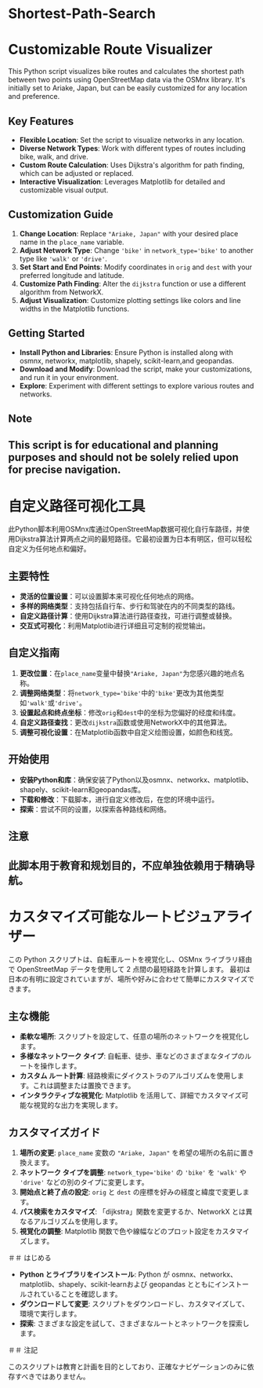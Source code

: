 # Shortest-Path-Search
# Customizable Route Visualizer

This Python script visualizes bike routes and calculates the shortest path between two points using OpenStreetMap data via the OSMnx library. It's initially set to Ariake, Japan, but can be easily customized for any location and preference.

## Key Features

- **Flexible Location**: Set the script to visualize networks in any location.
- **Diverse Network Types**: Work with different types of routes including bike, walk, and drive.
- **Custom Route Calculation**: Uses Dijkstra's algorithm for path finding, which can be adjusted or replaced.
- **Interactive Visualization**: Leverages Matplotlib for detailed and customizable visual output.

## Customization Guide

1. **Change Location**: Replace `"Ariake, Japan"` with your desired place name in the `place_name` variable.
2. **Adjust Network Type**: Change `'bike'` in `network_type='bike'` to another type like `'walk'` or `'drive'`.
3. **Set Start and End Points**: Modify coordinates in `orig` and `dest` with your preferred longitude and latitude.
4. **Customize Path Finding**: Alter the `dijkstra` function or use a different algorithm from NetworkX.
5. **Adjust Visualization**: Customize plotting settings like colors and line widths in the Matplotlib functions.

## Getting Started

- **Install Python and Libraries**: Ensure Python is installed along with osmnx, networkx, matplotlib, shapely, scikit-learn,and geopandas.
- **Download and Modify**: Download the script, make your customizations, and run it in your environment.
- **Explore**: Experiment with different settings to explore various routes and networks.

## Note

This script is for educational and planning purposes and should not be solely relied upon for precise navigation.
-----------------------------------------------------------------------------------------------------------------
# 自定义路径可视化工具

此Python脚本利用OSMnx库通过OpenStreetMap数据可视化自行车路径，并使用Dijkstra算法计算两点之间的最短路径。它最初设置为日本有明区，但可以轻松自定义为任何地点和偏好。

## 主要特性

- **灵活的位置设置**：可以设置脚本来可视化任何地点的网络。
- **多样的网络类型**：支持包括自行车、步行和驾驶在内的不同类型的路线。
- **自定义路径计算**：使用Dijkstra算法进行路径查找，可进行调整或替换。
- **交互式可视化**：利用Matplotlib进行详细且可定制的视觉输出。

## 自定义指南

1. **更改位置**：在`place_name`变量中替换`"Ariake, Japan"`为您感兴趣的地点名称。
2. **调整网络类型**：将`network_type='bike'`中的`'bike'`更改为其他类型如`'walk'`或`'drive'`。
3. **设置起点和终点坐标**：修改`orig`和`dest`中的坐标为您偏好的经度和纬度。
4. **自定义路径查找**：更改`dijkstra`函数或使用NetworkX中的其他算法。
5. **调整可视化设置**：在Matplotlib函数中自定义绘图设置，如颜色和线宽。

## 开始使用

- **安装Python和库**：确保安装了Python以及osmnx、networkx、matplotlib、shapely、scikit-learn和geopandas库。
- **下载和修改**：下载脚本，进行自定义修改后，在您的环境中运行。
- **探索**：尝试不同的设置，以探索各种路线和网络。

## 注意

此脚本用于教育和规划目的，不应单独依赖用于精确导航。
-----------------------------------------------------------------------------------------------------------------

# カスタマイズ可能なルートビジュアライザー

この Python スクリプトは、自転車ルートを視覚化し、OSMnx ライブラリ経由で OpenStreetMap データを使用して 2 点間の最短経路を計算します。 最初は日本の有明に設定されていますが、場所や好みに合わせて簡単にカスタマイズできます。

## 主な機能

- **柔軟な場所**: スクリプトを設定して、任意の場所のネットワークを視覚化します。
- **多様なネットワーク タイプ**: 自転車、徒歩、車などのさまざまなタイプのルートを操作します。
- **カスタム ルート計算**: 経路検索にダイクストラのアルゴリズムを使用します。これは調整または置換できます。
- **インタラクティブな視覚化**: Matplotlib を活用して、詳細でカスタマイズ可能な視覚的な出力を実現します。

## カスタマイズガイド

1. **場所の変更**: `place_name` 変数の `"Ariake, Japan"` を希望の場所の名前に置き換えます。
2. **ネットワーク タイプを調整**: `network_type='bike'` の `'bike'` を `'walk'` や `'drive'` などの別のタイプに変更します。
3. **開始点と終了点の設定**: `orig` と `dest` の座標を好みの経度と緯度で変更します。
4. **パス検索をカスタマイズ**: 「dijkstra」関数を変更するか、NetworkX とは異なるアルゴリズムを使用します。
5. **視覚化の調整**: Matplotlib 関数で色や線幅などのプロット設定をカスタマイズします。

＃＃ はじめる

- **Python とライブラリをインストール**: Python が osmnx、networkx、matplotlib、shapely、scikit-learnおよび geopandas とともにインストールされていることを確認します。
- **ダウンロードして変更**: スクリプトをダウンロードし、カスタマイズして、環境で実行します。
- **探索**: さまざまな設定を試して、さまざまなルートとネットワークを探索します。

＃＃ 注記

このスクリプトは教育と計画を目的としており、正確なナビゲーションのみに依存すべきではありません。

